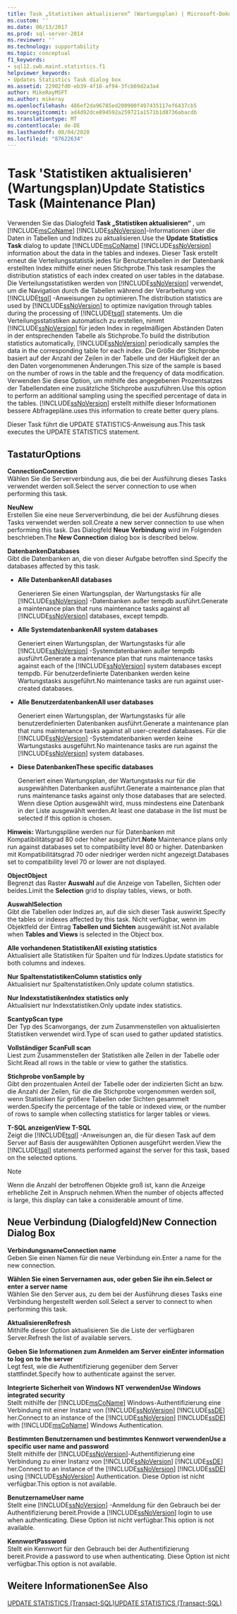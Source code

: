 ```yaml
---
title: Task „Statistiken aktualisieren“ (Wartungsplan) | Microsoft-Dokumentation
ms.custom: ''
ms.date: 06/13/2017
ms.prod: sql-server-2014
ms.reviewer: ''
ms.technology: supportability
ms.topic: conceptual
f1_keywords:
- sql12.swb.maint.statistics.f1
helpviewer_keywords:
- Updates Statistics Task dialog box
ms.assetid: 22902fd0-eb39-4f18-af94-3fcb69d2a3a4
author: MikeRayMSFT
ms.author: mikeray
ms.openlocfilehash: 486ef2da96785ed200900f497435117ef6437cb5
ms.sourcegitcommit: ad4d92dce894592a259721a1571b1d8736abacdb
ms.translationtype: MT
ms.contentlocale: de-DE
ms.lasthandoff: 08/04/2020
ms.locfileid: "87622634"
---
```

# <a name="update-statistics-task-maintenance-plan"></a><span data-ttu-id="691b7-102">Task 'Statistiken aktualisieren' (Wartungsplan)</span><span class="sxs-lookup"><span data-stu-id="691b7-102">Update Statistics Task (Maintenance Plan)</span></span>
  <span data-ttu-id="691b7-103">Verwenden Sie das Dialogfeld **Task „Statistiken aktualisieren“** , um [!INCLUDE[msCoName](../../includes/msconame-md.md)] [!INCLUDE[ssNoVersion](../../includes/ssnoversion-md.md)]-Informationen über die Daten in Tabellen und Indizes zu aktualisieren.</span><span class="sxs-lookup"><span data-stu-id="691b7-103">Use the **Update Statistics Task** dialog to update [!INCLUDE[msCoName](../../includes/msconame-md.md)] [!INCLUDE[ssNoVersion](../../includes/ssnoversion-md.md)] information about the data in the tables and indexes.</span></span> <span data-ttu-id="691b7-104">Dieser Task erstellt erneut die Verteilungsstatistik jedes für Benutzertabellen in der Datenbank erstellten Index mithilfe einer neuen Stichprobe.</span><span class="sxs-lookup"><span data-stu-id="691b7-104">This task resamples the distribution statistics of each index created on user tables in the database.</span></span> <span data-ttu-id="691b7-105">Die Verteilungsstatistiken werden von [!INCLUDE[ssNoVersion](../../includes/ssnoversion-md.md)] verwendet, um die Navigation durch die Tabellen während der Verarbeitung von [!INCLUDE[tsql](../../includes/tsql-md.md)] -Anweisungen zu optimieren.</span><span class="sxs-lookup"><span data-stu-id="691b7-105">The distribution statistics are used by [!INCLUDE[ssNoVersion](../../includes/ssnoversion-md.md)] to optimize navigation through tables during the processing of [!INCLUDE[tsql](../../includes/tsql-md.md)] statements.</span></span> <span data-ttu-id="691b7-106">Um die Verteilungsstatistiken automatisch zu erstellen, nimmt [!INCLUDE[ssNoVersion](../../includes/ssnoversion-md.md)] für jeden Index in regelmäßigen Abständen Daten in der entsprechenden Tabelle als Stichprobe.</span><span class="sxs-lookup"><span data-stu-id="691b7-106">To build the distribution statistics automatically, [!INCLUDE[ssNoVersion](../../includes/ssnoversion-md.md)] periodically samples the data in the corresponding table for each index.</span></span> <span data-ttu-id="691b7-107">Die Größe der Stichprobe basiert auf der Anzahl der Zeilen in der Tabelle und der Häufigkeit der an den Daten vorgenommenen Änderungen.</span><span class="sxs-lookup"><span data-stu-id="691b7-107">This size of the sample is based on the number of rows in the table and the frequency of data modification.</span></span> <span data-ttu-id="691b7-108">Verwenden Sie diese Option, um mithilfe des angegebenen Prozentsatzes der Tabellendaten eine zusätzliche Stichprobe auszuführen.</span><span class="sxs-lookup"><span data-stu-id="691b7-108">Use this option to perform an additional sampling using the specified percentage of data in the tables.</span></span> [!INCLUDE[ssNoVersion](../../includes/ssnoversion-md.md)] <span data-ttu-id="691b7-109">erstellt mithilfe dieser Informationen bessere Abfragepläne.</span><span class="sxs-lookup"><span data-stu-id="691b7-109">uses this information to create better query plans.</span></span>  
  
 <span data-ttu-id="691b7-110">Dieser Task führt die UPDATE STATISTICS-Anweisung aus.</span><span class="sxs-lookup"><span data-stu-id="691b7-110">This task executes the UPDATE STATISTICS statement.</span></span>  
  
## <a name="options"></a><span data-ttu-id="691b7-111">Tastatur</span><span class="sxs-lookup"><span data-stu-id="691b7-111">Options</span></span>  
 <span data-ttu-id="691b7-112">**Connection**</span><span class="sxs-lookup"><span data-stu-id="691b7-112">**Connection**</span></span>  
 <span data-ttu-id="691b7-113">Wählen Sie die Serververbindung aus, die bei der Ausführung dieses Tasks verwendet werden soll.</span><span class="sxs-lookup"><span data-stu-id="691b7-113">Select the server connection to use when performing this task.</span></span>  
  
 <span data-ttu-id="691b7-114">**Neu**</span><span class="sxs-lookup"><span data-stu-id="691b7-114">**New**</span></span>  
 <span data-ttu-id="691b7-115">Erstellen Sie eine neue Serververbindung, die bei der Ausführung dieses Tasks verwendet werden soll.</span><span class="sxs-lookup"><span data-stu-id="691b7-115">Create a new server connection to use when performing this task.</span></span> <span data-ttu-id="691b7-116">Das Dialogfeld **Neue Verbindung** wird im Folgenden beschrieben.</span><span class="sxs-lookup"><span data-stu-id="691b7-116">The **New Connection** dialog box is described below.</span></span>  
  
 <span data-ttu-id="691b7-117">**Datenbanken**</span><span class="sxs-lookup"><span data-stu-id="691b7-117">**Databases**</span></span>  
 <span data-ttu-id="691b7-118">Gibt die Datenbanken an, die von dieser Aufgabe betroffen sind.</span><span class="sxs-lookup"><span data-stu-id="691b7-118">Specify the databases affected by this task.</span></span>  
  
-   <span data-ttu-id="691b7-119">**Alle Datenbanken**</span><span class="sxs-lookup"><span data-stu-id="691b7-119">**All databases**</span></span>  
  
     <span data-ttu-id="691b7-120">Generieren Sie einen Wartungsplan, der Wartungstasks für alle [!INCLUDE[ssNoVersion](../../includes/ssnoversion-md.md)] -Datenbanken außer tempdb ausführt.</span><span class="sxs-lookup"><span data-stu-id="691b7-120">Generate a maintenance plan that runs maintenance tasks against all [!INCLUDE[ssNoVersion](../../includes/ssnoversion-md.md)] databases, except tempdb.</span></span>  
  
-   <span data-ttu-id="691b7-121">**Alle Systemdatenbanken**</span><span class="sxs-lookup"><span data-stu-id="691b7-121">**All system databases**</span></span>  
  
     <span data-ttu-id="691b7-122">Generiert einen Wartungsplan, der Wartungstasks für alle [!INCLUDE[ssNoVersion](../../includes/ssnoversion-md.md)] -Systemdatenbanken außer tempdb ausführt.</span><span class="sxs-lookup"><span data-stu-id="691b7-122">Generate a maintenance plan that runs maintenance tasks against each of the [!INCLUDE[ssNoVersion](../../includes/ssnoversion-md.md)] system databases except tempdb.</span></span> <span data-ttu-id="691b7-123">Für benutzerdefinierte Datenbanken werden keine Wartungstasks ausgeführt.</span><span class="sxs-lookup"><span data-stu-id="691b7-123">No maintenance tasks are run against user-created databases.</span></span>  
  
-   <span data-ttu-id="691b7-124">**Alle Benutzerdatenbanken**</span><span class="sxs-lookup"><span data-stu-id="691b7-124">**All user databases**</span></span>  
  
     <span data-ttu-id="691b7-125">Generiert einen Wartungsplan, der Wartungstasks für alle benutzerdefinierten Datenbanken ausführt.</span><span class="sxs-lookup"><span data-stu-id="691b7-125">Generate a maintenance plan that runs maintenance tasks against all user-created databases.</span></span> <span data-ttu-id="691b7-126">Für die [!INCLUDE[ssNoVersion](../../includes/ssnoversion-md.md)] -Systemdatenbanken werden keine Wartungstasks ausgeführt.</span><span class="sxs-lookup"><span data-stu-id="691b7-126">No maintenance tasks are run against the [!INCLUDE[ssNoVersion](../../includes/ssnoversion-md.md)] system databases.</span></span>  
  
-   <span data-ttu-id="691b7-127">**Diese Datenbanken**</span><span class="sxs-lookup"><span data-stu-id="691b7-127">**These specific databases**</span></span>  
  
     <span data-ttu-id="691b7-128">Generiert einen Wartungsplan, der Wartungstasks nur für die ausgewählten Datenbanken ausführt.</span><span class="sxs-lookup"><span data-stu-id="691b7-128">Generate a maintenance plan that runs maintenance tasks against only those databases that are selected.</span></span> <span data-ttu-id="691b7-129">Wenn diese Option ausgewählt wird, muss mindestens eine Datenbank in der Liste ausgewählt werden.</span><span class="sxs-lookup"><span data-stu-id="691b7-129">At least one database in the list must be selected if this option is chosen.</span></span>  
  
 <span data-ttu-id="691b7-130">**Hinweis:** Wartungspläne werden nur für Datenbanken mit Kompatibilitätsgrad 80 oder höher ausgeführt.</span><span class="sxs-lookup"><span data-stu-id="691b7-130">**Note** Maintenance plans only run against databases set to compatibility level 80 or higher.</span></span> <span data-ttu-id="691b7-131">Datenbanken mit Kompatibilitätsgrad 70 oder niedriger werden nicht angezeigt.</span><span class="sxs-lookup"><span data-stu-id="691b7-131">Databases set to compatibility level 70 or lower are not displayed.</span></span>  
  
 <span data-ttu-id="691b7-132">**Object**</span><span class="sxs-lookup"><span data-stu-id="691b7-132">**Object**</span></span>  
 <span data-ttu-id="691b7-133">Begrenzt das Raster **Auswahl** auf die Anzeige von Tabellen, Sichten oder beides.</span><span class="sxs-lookup"><span data-stu-id="691b7-133">Limit the **Selection** grid to display tables, views, or both.</span></span>  
  
 <span data-ttu-id="691b7-134">**Auswahl**</span><span class="sxs-lookup"><span data-stu-id="691b7-134">**Selection**</span></span>  
 <span data-ttu-id="691b7-135">Gibt die Tabellen oder Indizes an, auf die sich dieser Task auswirkt.</span><span class="sxs-lookup"><span data-stu-id="691b7-135">Specify the tables or indexes affected by this task.</span></span> <span data-ttu-id="691b7-136">Nicht verfügbar, wenn im Objektfeld der Eintrag **Tabellen und Sichten** ausgewählt ist.</span><span class="sxs-lookup"><span data-stu-id="691b7-136">Not available when **Tables and Views** is selected in the Object box.</span></span>  
  
 <span data-ttu-id="691b7-137">**Alle vorhandenen Statistiken**</span><span class="sxs-lookup"><span data-stu-id="691b7-137">**All existing statistics**</span></span>  
 <span data-ttu-id="691b7-138">Aktualisiert alle Statistiken für Spalten und für Indizes.</span><span class="sxs-lookup"><span data-stu-id="691b7-138">Update statistics for both columns and indexes.</span></span>  
  
 <span data-ttu-id="691b7-139">**Nur Spaltenstatistiken**</span><span class="sxs-lookup"><span data-stu-id="691b7-139">**Column statistics only**</span></span>  
 <span data-ttu-id="691b7-140">Aktualisiert nur Spaltenstatistiken.</span><span class="sxs-lookup"><span data-stu-id="691b7-140">Only update column statistics.</span></span>  
  
 <span data-ttu-id="691b7-141">**Nur Indexstatistiken**</span><span class="sxs-lookup"><span data-stu-id="691b7-141">**Index statistics only**</span></span>  
 <span data-ttu-id="691b7-142">Aktualisiert nur Indexstatistiken.</span><span class="sxs-lookup"><span data-stu-id="691b7-142">Only update index statistics.</span></span>  
  
 <span data-ttu-id="691b7-143">**Scantyp**</span><span class="sxs-lookup"><span data-stu-id="691b7-143">**Scan type**</span></span>  
 <span data-ttu-id="691b7-144">Der Typ des Scanvorgangs, der zum Zusammenstellen von aktualisierten Statistiken verwendet wird.</span><span class="sxs-lookup"><span data-stu-id="691b7-144">Type of scan used to gather updated statistics.</span></span>  
  
 <span data-ttu-id="691b7-145">**Vollständiger Scan**</span><span class="sxs-lookup"><span data-stu-id="691b7-145">**Full scan**</span></span>  
 <span data-ttu-id="691b7-146">Liest zum Zusammenstellen der Statistiken alle Zeilen in der Tabelle oder Sicht.</span><span class="sxs-lookup"><span data-stu-id="691b7-146">Read all rows in the table or view to gather the statistics.</span></span>  
  
 <span data-ttu-id="691b7-147">**Stichprobe von**</span><span class="sxs-lookup"><span data-stu-id="691b7-147">**Sample by**</span></span>  
 <span data-ttu-id="691b7-148">Gibt den prozentualen Anteil der Tabelle oder der indizierten Sicht an bzw. die Anzahl der Zeilen, für die die Stichprobe vorgenommen werden soll, wenn Statistiken für größere Tabellen oder Sichten gesammelt werden.</span><span class="sxs-lookup"><span data-stu-id="691b7-148">Specify the percentage of the table or indexed view, or the number of rows to sample when collecting statistics for larger tables or views.</span></span>  
  
 <span data-ttu-id="691b7-149">**T-SQL anzeigen**</span><span class="sxs-lookup"><span data-stu-id="691b7-149">**View T-SQL**</span></span>  
 <span data-ttu-id="691b7-150">Zeigt die [!INCLUDE[tsql](../../includes/tsql-md.md)] -Anweisungen an, die für diesen Task auf dem Server auf Basis der ausgewählten Optionen ausgeführt werden.</span><span class="sxs-lookup"><span data-stu-id="691b7-150">View the [!INCLUDE[tsql](../../includes/tsql-md.md)] statements performed against the server for this task, based on the selected options.</span></span>  
  
> [!NOTE]  
>  <span data-ttu-id="691b7-151">Wenn die Anzahl der betroffenen Objekte groß ist, kann die Anzeige erhebliche Zeit in Anspruch nehmen.</span><span class="sxs-lookup"><span data-stu-id="691b7-151">When the number of objects affected is large, this display can take a considerable amount of time.</span></span>  
  
## <a name="new-connection-dialog-box"></a><span data-ttu-id="691b7-152">Neue Verbindung (Dialogfeld)</span><span class="sxs-lookup"><span data-stu-id="691b7-152">New Connection Dialog Box</span></span>  
 <span data-ttu-id="691b7-153">**Verbindungsname**</span><span class="sxs-lookup"><span data-stu-id="691b7-153">**Connection name**</span></span>  
 <span data-ttu-id="691b7-154">Geben Sie einen Namen für die neue Verbindung ein.</span><span class="sxs-lookup"><span data-stu-id="691b7-154">Enter a name for the new connection.</span></span>  
  
 <span data-ttu-id="691b7-155">**Wählen Sie einen Servernamen aus, oder geben Sie ihn ein.**</span><span class="sxs-lookup"><span data-stu-id="691b7-155">**Select or enter a server name**</span></span>  
 <span data-ttu-id="691b7-156">Wählen Sie den Server aus, zu dem bei der Ausführung dieses Tasks eine Verbindung hergestellt werden soll.</span><span class="sxs-lookup"><span data-stu-id="691b7-156">Select a server to connect to when performing this task.</span></span>  
  
 <span data-ttu-id="691b7-157">**Aktualisieren**</span><span class="sxs-lookup"><span data-stu-id="691b7-157">**Refresh**</span></span>  
 <span data-ttu-id="691b7-158">Mithilfe dieser Option aktualisieren Sie die Liste der verfügbaren Server.</span><span class="sxs-lookup"><span data-stu-id="691b7-158">Refresh the list of available servers.</span></span>  
  
 <span data-ttu-id="691b7-159">**Geben Sie Informationen zum Anmelden am Server ein**</span><span class="sxs-lookup"><span data-stu-id="691b7-159">**Enter information to log on to the server**</span></span>  
 <span data-ttu-id="691b7-160">Legt fest, wie die Authentifizierung gegenüber dem Server stattfindet.</span><span class="sxs-lookup"><span data-stu-id="691b7-160">Specify how to authenticate against the server.</span></span>  
  
 <span data-ttu-id="691b7-161">**Integrierte Sicherheit von Windows NT verwenden**</span><span class="sxs-lookup"><span data-stu-id="691b7-161">**Use Windows integrated security**</span></span>  
 <span data-ttu-id="691b7-162">Stellt mithilfe der [!INCLUDE[msCoName](../../includes/msconame-md.md)] Windows-Authentifizierung eine Verbindung mit einer Instanz von [!INCLUDE[ssNoVersion](../../includes/ssnoversion-md.md)] [!INCLUDE[ssDE](../../includes/ssde-md.md)] her.</span><span class="sxs-lookup"><span data-stu-id="691b7-162">Connect to an instance of the [!INCLUDE[ssNoVersion](../../includes/ssnoversion-md.md)] [!INCLUDE[ssDE](../../includes/ssde-md.md)] with [!INCLUDE[msCoName](../../includes/msconame-md.md)] Windows Authentication.</span></span>  
  
 <span data-ttu-id="691b7-163">**Bestimmten Benutzernamen und bestimmtes Kennwort verwenden**</span><span class="sxs-lookup"><span data-stu-id="691b7-163">**Use a specific user name and password**</span></span>  
 <span data-ttu-id="691b7-164">Stellt mithilfe der [!INCLUDE[ssNoVersion](../../includes/ssnoversion-md.md)]-Authentifizierung eine Verbindung zu einer Instanz von [!INCLUDE[ssNoVersion](../../includes/ssnoversion-md.md)] [!INCLUDE[ssDE](../../includes/ssde-md.md)] her.</span><span class="sxs-lookup"><span data-stu-id="691b7-164">Connect to an instance of the [!INCLUDE[ssNoVersion](../../includes/ssnoversion-md.md)] [!INCLUDE[ssDE](../../includes/ssde-md.md)] using [!INCLUDE[ssNoVersion](../../includes/ssnoversion-md.md)] Authentication.</span></span> <span data-ttu-id="691b7-165">Diese Option ist nicht verfügbar.</span><span class="sxs-lookup"><span data-stu-id="691b7-165">This option is not available.</span></span>  
  
 <span data-ttu-id="691b7-166">**Benutzername**</span><span class="sxs-lookup"><span data-stu-id="691b7-166">**User name**</span></span>  
 <span data-ttu-id="691b7-167">Stellt eine [!INCLUDE[ssNoVersion](../../includes/ssnoversion-md.md)] -Anmeldung für den Gebrauch bei der Authentifizierung bereit.</span><span class="sxs-lookup"><span data-stu-id="691b7-167">Provide a [!INCLUDE[ssNoVersion](../../includes/ssnoversion-md.md)] login to use when authenticating.</span></span> <span data-ttu-id="691b7-168">Diese Option ist nicht verfügbar.</span><span class="sxs-lookup"><span data-stu-id="691b7-168">This option is not available.</span></span>  
  
 <span data-ttu-id="691b7-169">**Kennwort**</span><span class="sxs-lookup"><span data-stu-id="691b7-169">**Password**</span></span>  
 <span data-ttu-id="691b7-170">Stellt ein Kennwort für den Gebrauch bei der Authentifizierung bereit.</span><span class="sxs-lookup"><span data-stu-id="691b7-170">Provide a password to use when authenticating.</span></span> <span data-ttu-id="691b7-171">Diese Option ist nicht verfügbar.</span><span class="sxs-lookup"><span data-stu-id="691b7-171">This option is not available.</span></span>  
  
## <a name="see-also"></a><span data-ttu-id="691b7-172">Weitere Informationen</span><span class="sxs-lookup"><span data-stu-id="691b7-172">See Also</span></span>  
 [<span data-ttu-id="691b7-173">UPDATE STATISTICS &#40;Transact-SQL&#41;</span><span class="sxs-lookup"><span data-stu-id="691b7-173">UPDATE STATISTICS &#40;Transact-SQL&#41;</span></span>](/sql/t-sql/statements/update-statistics-transact-sql)  
  
  
